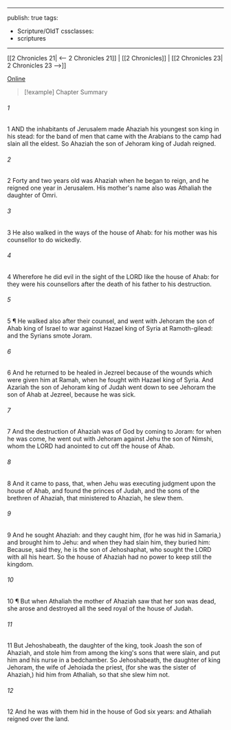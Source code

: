 

---
publish: true
tags:
  - Scripture/OldT
cssclasses:
  - scriptures
---
[[2 Chronicles 21| <-- 2 Chronicles 21]] | [[2 Chronicles]] | [[2 Chronicles 23| 2 Chronicles 23 -->]]

[Online](https://churchofjesuschrist.org/study/scriptures/ot/2-chr/22?lang=eng)

>[!example] Chapter Summary
>
###### 1
1 AND the inhabitants of Jerusalem made Ahaziah his youngest son king in his stead: for the band of men that came with the Arabians to the camp had slain all the eldest.  So Ahaziah the son of Jehoram king of Judah reigned.
###### 2
2 Forty and two years old was Ahaziah when he began to reign, and he reigned one year in Jerusalem.  His mother's name also was Athaliah the daughter of Omri.
###### 3
3 He also walked in the ways of the house of Ahab: for his mother was his counsellor to do wickedly.
###### 4
4 Wherefore he did evil in the sight of the LORD like the house of Ahab: for they were his counsellors after the death of his father to his destruction.
###### 5
5 ¶ He walked also after their counsel, and went with Jehoram the son of Ahab king of Israel to war against Hazael king of Syria at Ramoth-gilead: and the Syrians smote Joram.
###### 6
6 And he returned to be healed in Jezreel because of the wounds which were given him at Ramah, when he fought with Hazael king of Syria.  And Azariah the son of Jehoram king of Judah went down to see Jehoram the son of Ahab at Jezreel, because he was sick.
###### 7
7 And the destruction of Ahaziah was of God by coming to Joram: for when he was come, he went out with Jehoram against Jehu the son of Nimshi, whom the LORD had anointed to cut off the house of Ahab.
###### 8
8 And it came to pass, that, when Jehu was executing judgment upon the house of Ahab, and found the princes of Judah, and the sons of the brethren of Ahaziah, that ministered to Ahaziah, he slew them.
###### 9
9 And he sought Ahaziah: and they caught him, (for he was hid in Samaria,) and brought him to Jehu: and when they had slain him, they buried him: Because, said they, he is the son of Jehoshaphat, who sought the LORD with all his heart.  So the house of Ahaziah had no power to keep still the kingdom.
###### 10
10 ¶ But when Athaliah the mother of Ahaziah saw that her son was dead, she arose and destroyed all the seed royal of the house of Judah.
###### 11
11 But Jehoshabeath, the daughter of the king, took Joash the son of Ahaziah, and stole him from among the king's sons that were slain, and put him and his nurse in a bedchamber.  So Jehoshabeath, the daughter of king Jehoram, the wife of Jehoiada the priest, (for she was the sister of Ahaziah,) hid him from Athaliah, so that she slew him not.
###### 12
12 And he was with them hid in the house of God six years: and Athaliah reigned over the land.



